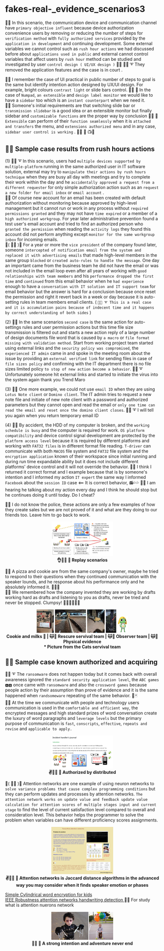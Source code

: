 # fakes-real-_evidence_scenarios3
🧸💬 In this scenario, the communication device and communication channel have ```primary objective influent``` because device authorization convenience users by removing or reducing the number of steps for ```verification method``` with ```fully authorized services``` provided by the ```application in development``` and continuing development. Some external variables we cannot control such as ```rush hour actions``` we had discussed before about ```applications used in public``` and external cannot control variables that affect users by ```rush hour``` method can be studied and investigated by user ```control design ( UI/UX design )``` 🥺💬 🐑💬 ➰ They removed the application features and the case is in court . </br>

👤💬 I remember the case of UI practical in public number of steps to goal is the same but identify intention action designed by UX/UI design. For example, bright colours ```contrast light``` or slide bars control.  👧💬 🎈 In the case of ```Numpad```, ```an extensible``` and ```design label monitor``` we would like to have a ```sidebar``` too which is an ```instant counterpart``` when we need it. </br>
🦭💬 Someone's initial requirements are that switching slide bar or ```transmission slidebar``` is a good idea or an extensible monitor but finally sidebar and ```customizable functions``` are the proper way by conclusion 👧💬 🎈 ```Extensible``` can perform of their ```function seamlessly``` when it is ```attached and transfers``` the menu, and ```extensions authorized menu``` and in any case, ```sidebar user control is working``` .  👧💬 🎈 📺💬 </br>

## 🧸💬 Sample case results from rush hours actions

(1) 🐑💬 ➰ In this scenario, users had ```multiple devices supported by multiple-platform``` running in the same authorized user in IT software solution, external may try to ```manipulate their actions by rush hours technique``` when they are busy all day with meetings and try to complete their work within the day and he ```accidentally approved a request from a different requester``` for only simple authorization action such as an ```request a new folder for email inbox``` or ```email account``` . </br>
🐐💬 Of course new account for an email has been created with default authorization without monitoring because approved by high-level management but it cannot run or work in any process without ```required permissions granted``` and they may not have ```time expired``` or a member of a ```high authorized workgroup```. For year later administrative prevention found a test user's email account and tried to find an authorized person who ```granted the permission``` when reading the ```activity logs``` they found this account did not perform anything except ```monitor for the same workgroup inbox``` for incoming emails. </br>
💃( 👩‍🏫 )💬 For a year or more the ```vice president``` of the company found later, someone ```intercepted of notification email from the system and replaced it with advertising emails``` that made high-level members in the same group ```blocked``` or ```created auto-rules to handle the message```. One day an important came from the business team he did not have the email or was not included in the email loop even after all years of working with ```good relationships with team members``` and his ```performance dropped the first time``` and ```continued``` from this email behavior when he ```had experience``` enough to have a ```conversation with IT solution and IT support team``` for email behavior but the answer is hard for a conclusion because once reset the permission and right it revert back in a week or day because it is auto-setting rules in team members email clients. ( ```🐑💬 ➰ This is a real case and it is accumulation pains because of indecent time and it happens by correct understanding of both sides``` ) </br> 

(2) 🦭💬 In the same scenarios ```second case``` is the same action for auto-settings rules and user permission actions but this time file size transmission is filtered out and starts a new action reply of a large number of design documents file word that is caused by ```a macro``` or ```file format missing with validation method```. Start from working project team started using external links and the ```security policy was compromised```, the ```experienced IT admin``` came in and spoke in the meeting room about the issue by providing an ```external verified link``` for sending files in case of ```file sizes policy``` and confirming with the IT department there is no file sizes limited policy ```to stop of new action become a behavior```. 🐑💬 ➰ Unfortunately someone hit external links and started to initiate the virus into the system again thank you Trend Maro </br>

(3) 🦁💬 One more example, we could not use ```email ID``` when they are using ```Lotus Note client``` or ```Domino client```. The IT admin tries to request a new note file and initiate of new note client with a password and authorized parameters but they cannot open and read the email or ```only one time can read the email and reset once the domino client closes```. 🐑💬 ➰ I will tell you again when you return temporary email ID </br>

(4) 🥺💬 By accident, the HDD of my computer is broken, and the ```working schedule is busy``` and the computer is required for work. ```OS platform compatibility``` and device control signal development are protected by the ```platform access level``` because it is required by different platforms and working with ```FAT32 files``` is in different format file reading. ```T-driver``` can communicate with both ```MACOS``` file system and ```FAT32``` file system and the ```encryption application``` known of their workspace since initial running and during run time expandable ability but it does not include different platforms' device control and it will not override the behavior. 🥺💬  I think I returned it correct format and I example because that is by someone's intention and I informed my action ```IT expert``` the same way I informed ```Facebook``` about the ```session ID``` case <== It is correct behavior, 📻💦💦 🥺💬 I am hearing he talking about my action every day and I think he should stop but he continues doing it until today. Do I cheat? </br>

🐐💬 I do not know the police, these actions are only a few examples of how they create sales but we are not proved of it and what are they doing to our friends too. Leave him to go back to work. </br> 

<p align="center" width="100%">
    <img width="40%" src="https://github.com/jkaewprateep/fakes-real-_evidence_scenarios3/blob/main/in_time_evidence.png"> </br>
    <b> 👌👧💬 🎈 Replay scenarios </b> </br>
</p>

🧸💬 A pizza and cookie are from the same company's owner, maybe he tried to respond to their questions when they continued communication with the speaker lounds, and he response about his performance only and he absolutely informed it. 🍕🍪🍪 </br>
🐯💬 We remembered how the company invented they are working by drafts working hard as drafts and listening to you as drafts, never be tried and never be stopped. Clumpsy! 👨‍💻🧑‍💻👩‍💻 </br>

<p align="center" width="100%">
    <img width="11.2%" src="https://github.com/jkaewprateep/fakes-real-_evidence_scenarios3/blob/main/image13.jpg"> 
    <img width="20%" src="https://github.com/jkaewprateep/fakes-real-_evidence_scenarios3/blob/main/image14.jpg"> 
    <img width="11.3%" src="https://github.com/jkaewprateep/fakes-real-_evidence_scenarios3/blob/main/image15.jpg"> 
    <img width="6.8%" src="https://github.com/jkaewprateep/fakes-real-_evidence_scenarios3/blob/main/image16.jpg">
    <img width="6.8%" src="https://github.com/jkaewprateep/fakes-real-_evidence_scenarios3/blob/main/KeroroPet.png">  </br>
    <b> Cookie and milks 🍪 | 🐱💬 Rescure servival team | 🐱💬 Observer team | 🐱💬 Physical evidence </b> </br>
    <b> * Picture from the Cats servival team </b>
</p>

## 🧸💬 Sample case known authorized and acquiring

🐑💬 ➰ The ```ransomware``` does not happen today but it comes back with overall awareness ignored the ```standard security application level```, the ```ABC games 🅰️🅱️``` once came with ```ransomware``` and also the ```crossword games``` because people action by their assumption than prove of evidence and it is the same happened when ```randsomeware``` repeating of the same behavior. 🧩🃏 </br>
🦭💬 At the time we communicate with people and technology users communication is used in the ```comfortable and efficient way```, the encrypted messages and high standard prizes of word conversation create the luxury of word paragraphs and ```leverage levels``` but the primary purpose of communication is ```fast```, ```conscripts```, ```effective```, ```repeats and revise``` and ```applicable to apply.``` </br>

<p align="center" width="100%">
    <img width="40%" src="https://github.com/jkaewprateep/fakes-real-_evidence_scenarios3/blob/main/authorized_by_distributed.png"> </br>
    <b> ✌️👧💬 🎈 Authorized by distributed </b> </br>
</p>

💃( 👩‍🏫 )💬 Attention networks are one example of using neuron networks to ```solve variance problems that cause complex programming conditions``` but they can perform updates and processes by attention networks. ```The attention network works on update value and feedback update value calculation for attention scores of multiple stages input and current stage``` to find the level of current satisfaction level compared to overall and consideration level. This behavior helps the programmer to solve the problem when variables can have different proficiency scores assignments. </br>


<p align="center" width="100%">
    <img width="40%" src="https://github.com/jkaewprateep/fakes-real-_evidence_scenarios3/blob/main/attention_networks.png"> </br>
    <b> ✌️👧💬 🎈 Attention networks is Jaccard distance algorithms in the advanced way you may consider when it finds speaker emotion or phases </b> </br>
</p>

[ Simple Cylindrical word encryption for kids ](https://github.com/jkaewprateep/Simple_encode_decode/blob/main/README.md) </br>
[ IEEE Robustness attention networks handwriting detection ](https://ieeexplore.ieee.org/document/9964619) 🥺💬 For study what is attention nuerons network </br>

<p align="center" width="100%">
    <img width="40%" src="https://github.com/jkaewprateep/fakes-real-_evidence_scenarios3/blob/main/image23.jpg"> </br>
    <b> 👧💬 🎈 A strong intention and adventure never end </b> </br>
</p>
